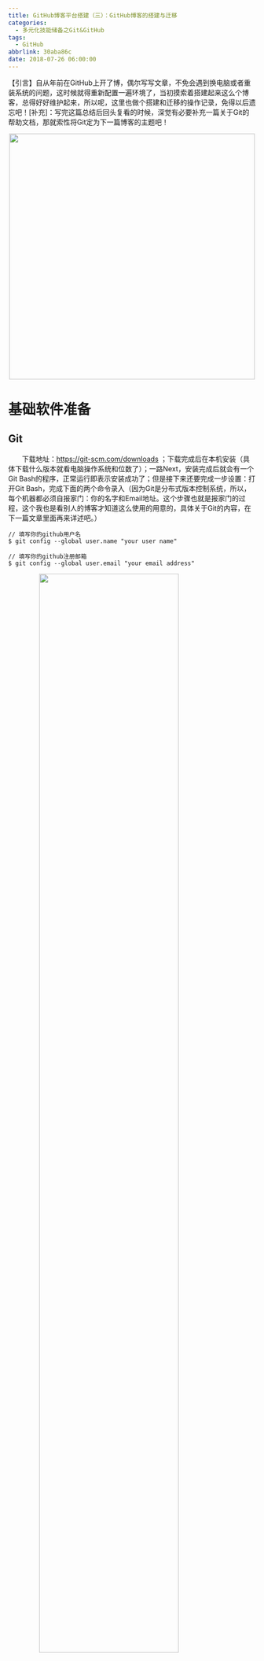 ```yaml
---
title: GitHub博客平台搭建（三）：GitHub博客的搭建与迁移
categories:
  - 多元化技能储备之Git&GitHub
tags:
  - GitHub
abbrlink: 30aba86c
date: 2018-07-26 06:00:00
---
```

【引言】自从年前在GitHub上开了博，偶尔写写文章，不免会遇到换电脑或者重装系统的问题，这时候就得重新配置一遍环境了，当初摸索着搭建起来这么个博客，总得好好维护起来，所以呢，这里也做个搭建和迁移的操作记录，免得以后遗忘吧！[补充]：写完这篇总结后回头复看的时候，深觉有必要补充一篇关于Git的帮助文档，那就索性将Git定为下一篇博客的主题吧！
<div align=center><img src="http://pm4hdun71.bkt.clouddn.com/img/public/000013.jpg" width="500"/></div>
<!-- more -->

# 基础软件准备

## Git
&emsp;&emsp;下载地址：https://git-scm.com/downloads ；下载完成后在本机安装（具体下载什么版本就看电脑操作系统和位数了）；一路Next，安装完成后就会有一个Git Bash的程序，正常运行即表示安装成功了；但是接下来还要完成一步设置：打开Git Bash，完成下面的两个命令录入（因为Git是分布式版本控制系统，所以，每个机器都必须自报家门：你的名字和Email地址。这个步骤也就是报家门的过程，这个我也是看别人的博客才知道这么使用的用意的，具体关于Git的内容，在下一篇文章里面再来详述吧。）
```
// 填写你的github用户名
$ git config --global user.name "your user name" 

// 填写你的github注册邮箱
$ git config --global user.email "your email address" 
```
<img style="clear: both;display: block;margin:auto;" src="http://pm4hdun71.bkt.clouddn.com/img/2018/2018-07-27-08.jpg" width="75%">

## Nodejs & npm
&emsp;&emsp;下载地址：https://nodejs.org/zh-cn/download/ ；下载完成后在本机安装（具体下载什么版本就看电脑操作系统和位数了）；一路Next，安装完成后验证一下是否安装成功（因为安装时安装程序默认就会向path追加写入nodejs的路径，所以也不用手工配置path了）
<img style="clear: both;display: block;margin:auto;" src="http://pm4hdun71.bkt.clouddn.com/img/2018/2018-07-27-04.jpg" width="75%">

# 账号环境准备
## 注册GitHub账号
> 作为一个能想到玩GitHub的同学，这个步骤还要写的话，就有点侮辱智商了...

## 创建博客仓库
&emsp;&emsp;在GitHub仓库管理页面建一个名为username.github.io的仓库，这里的username就是github登录用户名；比如说，我的github用户名是ttfisher，那么就新建一个名为ttfisher.github.io的仓库，最终生成的博客站点的访问地址就是 http://ttfisher.github.io ；注册完后就有下面图示的绿色区域效果（注：①账号的邮箱验证必须完成；② 务必按照这个命名规则来创建，这方面就不建议自由发挥了； ③ 仓库创建成功不一定会立即生效，如果发现没生效建议稍等片刻）
<img style="clear: both;display: block;margin:auto;" src="http://pm4hdun71.bkt.clouddn.com/img/2018/2018-07-27-01.jpg" width="75%">
<img style="clear: both;display: block;margin:auto;" src="http://pm4hdun71.bkt.clouddn.com/img/2018/2018-07-27-02.jpg" width="75%">

# SSH Key的配置
&emsp;&emsp;这里的配置，主要还是为了做代码提交免去用户名密码验证的过程，当然也为了安全考虑，所以还是很有必要配置的。

## 生成密钥
&emsp;&emsp;在Git命令窗口运行如下命令，然后3次enter之后即可生成密钥；密钥的存储位置就是图中打印的位置C:\Users\Administrator\.ssh；名为id_rsa的是私钥，名为id_rsa.pub的是公钥
```
ssh-keygen -t rsa -C "Github的注册邮箱地址"
```
<img style="clear: both;display: block;margin:auto;" src="http://pm4hdun71.bkt.clouddn.com/img/2018/2018-07-27-06.jpg" width="75%">

## 上传密钥
&emsp;&emsp;密钥配置的位置：用户个人设置里面的SSH and GPG keys菜单；打开之后在右上角有一个添加SSH key的按钮（下面第二个图），点击之后就会出现一个带有Title和Key的配置输入页面，将id_rsa.pub里面的内容原封不动的粘贴到Key区域里面，Title随意取名（便于自己识别），然后点击绿色的Add按钮即可完成密钥的上传（下图的VM-223就是新增的密钥）
<img style="clear: both;display: block;margin:auto;" src="http://pm4hdun71.bkt.clouddn.com/img/2018/2018-07-27-07.jpg" width="75%">
<img style="clear: both;display: block;margin:auto;" src="http://pm4hdun71.bkt.clouddn.com/img/2018/2018-07-27-05.jpg" width="75%">

## 验证密钥
```
// 直接输入如下命令确认公钥配置是否成功；遇到Are you sure you want to continue connecting (yes/no)?输入yes继续
$ ssh -T git@github.com 
```
<img style="clear: both;display: block;margin:auto;" src="http://pm4hdun71.bkt.clouddn.com/img/2018/2018-07-27-08.jpg" width="75%">

# Hexo的安装和配置

## 安装和初验
&emsp;&emsp;Hexo是一个相对来说封装的很好的简单又强大的，支持Github Pages的博客编写和发布工具，最主要的是它是支持Markdown的，而且网上也有很多分享的主题，这对于一个对卖相要求很高的处女座来说，绝对是福音啊！关于Hexo的知识，我这里就不赘述了，有兴趣的找度娘分分钟给你普及了。
&emsp;&emsp;关于不同主题的使用，后面有一节简短的说明，实际操作也很简单，就是下载包--配置_config.yml文件，然后基本就可以了，具体细节的微调就得自己去摸索了。这里有必要说明一下，在每个主题目录里面，也都有一个_config.yml文件，主要用来控制主题的（比如说：显示菜单啊，显示风格啊，图标啊等等；但这个的作用域比外面hexo那个同名配置文件的要小，不能搞混了）
<img style="clear: both;display: block;margin:auto;" src="http://pm4hdun71.bkt.clouddn.com/img/2018/2018-07-27-09.jpg" width="75%">

## 环境初始化（新用户）
&emsp;&emsp;对于没有历史存档的新用户，需要先通过如下命令即可完成Hexo环境的初始化，初始化完成后hexo就会将它运行所需要的基础文件都下载到对应的目录（如下图），初始化全部结束后，就可以开始最基础的博客环境配置了。（受限于网络或其他原因，初始化的过程稍稍有一些耗时）
```
Administrator@NRFS2V4EOT1XDKX MINGW64 ~
$ cd C:

Administrator@NRFS2V4EOT1XDKX MINGW64 /c
$ cd GitBlog/

Administrator@NRFS2V4EOT1XDKX MINGW64 /c/GitBlog
$ hexo init
......
```
<img style="clear: both;display: block;margin:auto;" src="http://pm4hdun71.bkt.clouddn.com/img/2018/2018-07-27-10.jpg" width="75%">

## 环境恢复（老用户）
&emsp;&emsp;针对已经在GitHub有存档的历史博客环境的，就没有必要安装上面的初始化步骤再一步步配置了，直接从GitHub恢复一套副本到本地就可以开展接下来的工作了
+ 首先，copy仓库源码到本地
```
git clone git@github.com:ttfisher/ttfisher.github.io.git
```
+ 然后到本地下载下来的仓库目录（比如：ttfisher.github.io）下通过Git bash依次执行以下安装和操作命令
```
npm install hexo  （hexo前面已经安装了，这里就可以省略了）
hexo init  （hexo初始化只是针对新用户的，这里也可以省略了）
npm install
hexo-deployer-git
```
<img style="clear: both;display: block;margin:auto;" src="http://pm4hdun71.bkt.clouddn.com/img/2018/2018-07-27-11.jpg" width="75%">
+ 可以先在本地启动测试一下，然后发布到GitHub；至此即完成了博客的恢复操作，可以愉快的开始继续接下来的博客之旅了
```
hexo g （生成静态页面）
hexo s （启动本地预览服务）  -- 一般启动完成后通过 http://localhost:4000/ 即可访问
hexo d （发布到GitHub）
```
<img style="clear: both;display: block;margin:auto;" src="http://pm4hdun71.bkt.clouddn.com/img/2018/2018-07-27-12.jpg" width="75%">
<img style="clear: both;display: block;margin:auto;" src="http://pm4hdun71.bkt.clouddn.com/img/2018/2018-07-27-13.jpg" width="75%">

## 偷懒的用法
&emsp;&emsp;可以安装一个Git小乌龟，通过小乌龟进行git clone的操作（对于不熟悉Git命令的同学来说，绝对是福音）。
<img style="clear: both;display: block;margin:auto;" src="http://pm4hdun71.bkt.clouddn.com/img/2018/2018-09-05-01.jpg" width="45%">
<img style="clear: both;display: block;margin:auto;" src="http://pm4hdun71.bkt.clouddn.com/img/2018/2018-09-05-02.jpg" width="45%">

# 其他参考信息

## hexo基本配置
&emsp;&emsp; Hexo本身主要的配置文件是_config.yml文件，其中包括整个网站的显示规则，提交内容等等都是要在这里面配置的，下面对其中比较重要的部分进行一个简单的说明
```
-- 注意1：本配置文件的每一项的冒号后面都要留下一个空格，再进行内容填写
-- 注意2：没有的项可以自己添加，保证格式正确即可

# Hexo Configuration
## Docs: https://hexo.io/docs/configuration.html
## Source: https://github.com/hexojs/hexo/

# Site（站点相关的配置）
title: 夏虫不可语冰
subtitle:
description:
author: Tiny Tiny Fisher
language: zh-Hans
timezone:

# URL（permalink：配置最终发布的链接生成的规则，这里用到了crc32这个算法，会算出一个比较短的值，避免URL过长和中文转义）
# [Note]：想要使用这种url压缩规则，需要在本地先安装一个依赖（npm install hexo-abbrlink --save）
## If your site is put in a subdirectory, set url as 'http://yoursite.com/child' and root as '/child/'
url: https://ttfisher.github.io/
root: /
#permalink: :year/:month/:day/:title/
permalink: post/:abbrlink.html
# 算法：crc16(default) and crc32
# 进制：dec(default) and hex
abbrlink:
  alg: crc32  
  rep: hex    
  
permalink_defaults:

# Directory（一些目录名称定义）
source_dir: source
public_dir: public
tag_dir: tags
archive_dir: archives
category_dir: categories
code_dir: downloads/code
i18n_dir: :lang
skip_render:

# Writing（文档的目录结构和文档默认初始化名称，跟hexo new配合）
# File name of new posts
new_post_name: :year/:year-:month-:day-:title.md 
default_layout: post
titlecase: false # Transform title into titlecase
external_link: true # Open external links in new tab
filename_case: 0
render_drafts: false
post_asset_folder: false
relative_link: false
future: true
highlight:
  enable: true
  line_number: true
  auto_detect: false
  tab_replace:

# Date / Time format（日期格式设置）
## Hexo uses Moment.js to parse and display date
## You can customize the date format as defined in
## http://momentjs.com/docs/#/displaying/format/
date_format: YYYY-MM-DD
time_format: HH:mm:ss

# Pagination（分页配置）
## Set per_page to 0 to disable pagination
per_page: 10
pagination_dir: page

# Extensions（主题，需要自己下载主题包）
## Plugins: https://hexo.io/plugins/
## Themes: https://hexo.io/themes/
## theme: yilia
theme: next

# Deployment（部署相关的配置，注意branch的选择必须要对应）
## Docs: https://hexo.io/docs/deployment.html
deploy:
  type: git
  repository: https://github.com/ttfisher/ttfisher.github.io.git
  branch: master

# 在线检索功能（需要自己去algolia注册配置） -- Refer： https://www.npmjs.com/package/hexo-algoliasearch
algolia:
  applicationID: 'XXXX'
  apiKey: 'XXXX'
  adminApiKey: 'XXXX'
  indexName: 'XXXX'
  chunkSize: 5000
```

## 引入新主题的步骤

+ 先下载主题到对应目录
```
主题推荐：https://www.zhihu.com/question/24422335
cd f:/blog
git clone https://github.com/iissnan/hexo-theme-next themes/next
git clone https://github.com/litten/hexo-theme-yilia themes/yilia
```

+ 下载完成后，会在themes目录下生成对应的主题包路径，然后到_config.yml指定你想使用的主题即可（这里配置的主题名称，必须和themes下面的包名称对应上，否则会出现异常错误；默认主题好像是yilia）
```
# Extensions（主题，需要自己下载主题包）
## Plugins: https://hexo.io/plugins/
## Themes: https://hexo.io/themes/
## theme: yilia
theme: next
```

+ 我选用的是next主题，下面附上一些关于这个主题的使用参考（next本身的和algolia的都有很详细的参考文档）
```
http://theme-next.iissnan.com/getting-started.html
http://theme-next.iissnan.com/third-party-services.html#algolia-search
```

## 代码分支的规划
+ 在仓库中创建两个分支：master 与 hexo；并设置hexo为默认分支（这个分支就是我们编辑的文件存档的，发布的分支实际上都是自动生成的，所以不用我们人为管理）
 + hexo分支用来存放网站的原始文件
 + master分支用来存放生成的静态网页
+ 在分支分配好之后，需要修改一下_config.yml中的deploy参数，deploy的默认分支应设置为master，这个也是最终博客发布后资源的分支
+ 依次执行如下命令，即可将本地修改提交到GitHub的仓库中（注：这里提交的是我们编写的未经过生成的原始文件，而不是最终的静态网页）；这里如果不习惯用命令的话，git版小乌龟也是个不错的选择
 + git add .
 + git commit -m “…”
 + git push origin hexo
+ 若是想将本地修改部署到GitHub上，只需要执行hexo generate -d就可以完成。

## 一些常用的命令
```
【Hexo相关】
hexo new fileName -- 新建
hexo g -- g=generate；生成（构建）
hexo s -- s=server；启动服务
hexo d -- d=deplot；发布到github
hexo algolia -- 重建index
hexo new draft "new draft" -- 创建草稿
hexo server --drafts -- 预览草稿模式启动（改配置也可实现render_drafts: true）
hexo publish <filename> -- 将草稿转为正式文章发布

【其他】
npm install XXX -- 安装npm依赖module的（也就是node_modules这个目录）
```

# FAQ

## WARN No layout: index.html?
&emsp;&emsp;运行git clone 指令获得主题后（假设是NEXT主题），在theme主题下保存文件夹的名称为：hexo-theme-next-0.4.0；那么如果在config里设置的是next，就会出现这样的WARN，http://localhost:4000/ 显示的是空白。只要把theme下的文件夹名称改为next就显示正常了。实际原因就是主题的名称配置和实际目录名称要对应。

## Git部分文件无法提交
&emsp;&emsp;先通过操作资源管理器显示出隐藏的目录和文件，然后删除需要提交的目录（比如：next）下的.git，然后通过客户端操作delete(keep local)，再通过客户端进行add做上添加之标记后，再进行commit和push。

## hexo d时卡死
&emsp;&emsp;通过将_config.yml文件中deploy节的提交仓库地址的形式做个修改即可解决此问题，亲测有效。
```
# Deployment
## Docs: https://hexo.io/docs/deployment.html
deploy:
  type: git
  # repository: https://github.com/ttfisher/ttfisher.github.io.git
  repository: ssh://git@github.com/ttfisher/ttfisher.github.io.git
  branch: master
```

## push报ssh.exe找不到
&emsp;&emsp;通过如下Git小乌龟配置可以查找一下GIT_SSH这个环境变量的值，发现和报错的位置是一致的，但是系统里面可能ssh.exe并不是在这个位置；这样就会导致push源文件的时候报ssh.exe not found；此时只需要修改一下注册表项即可解决（HKEY_CURRENT_USER->Software->TortoiseGit）
<img style="clear: both;display: block;margin:auto;" src="http://pm4hdun71.bkt.clouddn.com/img/2018/2018-08-17-01.jpg" width="60%">

## push时报permission denied
&emsp;&emsp;通常在push时会出现，比较暴力的方法，就是重新生成ssh key，配置到github管理端；目前还没有发现其他好的解决方法。

## 新装TortoiseGit报错
```
---------------------------
TortoiseGitPlink Fatal Error
---------------------------
Disconnected: No supported authentication methods available (server sent: publickey)
---------------------------
确定   
---------------------------
```
&emsp;&emsp;原因是因为TortoiseGit和Git的冲突，打开小乌龟TortoiseGit -> Settings -> Network；然后将SSH client设置成 C:\Program Files\Git\usr\bin\ssh.exe；TortoiseGit就可以正常工作了！

## 国内GitHub访问经常很慢的问题
&emsp;&emsp;某次想看看博客资料，差点就因为受不了网络加载的小圈圈一直转着却刷不出页面，都差点转投码云阵营了，后来无意间看到一个分享的方式，一试还挺好用（做人，真的要专一，困难总会有解决的办法的）：
- 打开 http://tool.chinaz.com/dns （这是一个查询域名映射关系的工具）
- 查询 github.global.ssl.fastly.net 和 assets-cdn.github.com 两个地址；多查几次，选择一个稳定，延迟较低的 ip 
- 将刚刚查到的IP地址配置到本地的C:\Windows\System32\drivers\etc\hosts文件中，重新打开浏览器，瞬间腾飞
```
# localhost name resolution is handled within DNS itself.
#	127.0.0.1       localhost
#	::1             localhost

# github
151.101.72.133 assets-cdn.github.com
151.101.109.194 github.global.ssl.fastly.net
```

## 误修改ssh key导致push报错
&emsp;&emsp;某次误重新生成本地ssh key之后更新到了github配置中，结果提交push时报如下错误：
```
TortoiseGitPlink Fatal Error  
Disconnected: No supported authentication methods available (Sever sent: public key)
```
&emsp;&emsp;解决方法：将TortoiseGit->settings->Network->SSH Client的值由原来的TortoiseGitPlink.exe的地址改为本地安装的Git下的ssh.exe即可；比如我本机原来是C:\Program Files\TortoiseGit\bin\TortoiseGitPlink.exe，修改后为C:\Program Files\Git\usr\bin\ssh.exe。